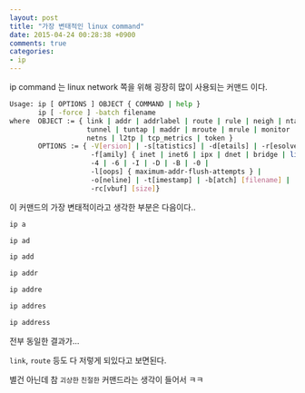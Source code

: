 ```yaml
---
layout: post
title: "가장 변태적인 linux command"
date: 2015-04-24 00:28:38 +0900
comments: true
categories:
- ip
---
```


ip command 는 linux network 쪽을 위해 굉장히 많이 사용되는 커맨드 이다.
```bash
Usage: ip [ OPTIONS ] OBJECT { COMMAND | help }
       ip [ -force ] -batch filename
where  OBJECT := { link | addr | addrlabel | route | rule | neigh | ntable |
                   tunnel | tuntap | maddr | mroute | mrule | monitor | xfrm |
                   netns | l2tp | tcp_metrics | token }
       OPTIONS := { -V[ersion] | -s[tatistics] | -d[etails] | -r[esolve] |
                    -f[amily] { inet | inet6 | ipx | dnet | bridge | link } |
                    -4 | -6 | -I | -D | -B | -0 |
                    -l[oops] { maximum-addr-flush-attempts } |
                    -o[neline] | -t[imestamp] | -b[atch] [filename] |
                    -rc[vbuf] [size]}
```

이 커맨드의 가장 변태적이라고 생각한 부분은 다음이다..

```bash
ip a
```
```bash
ip ad
```
```bash
ip add
```
```bash
ip addr
```
```bash
ip addre
```
```bash
ip addres
```
```bash
ip address
```

전부 동일한 결과가...

`link`, `route` 등도 다 저렇게 되있다고 보면된다.

별건 아닌데 참 `괴상한` `친절한` 커맨드라는 생각이 들어서 ㅋㅋ
